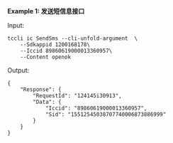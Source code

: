 **Example 1: 发送短信息接口**



Input: 

```
tccli ic SendSms --cli-unfold-argument  \
    --Sdkappid 1200168178\
    --Iccid 89860619000013360957\
    --Content openok
```

Output: 
```
{
    "Response": {
        "RequestId": "124145i30913",
        "Data": {
            "Iccid": "89860619000013360957",
            "Sid": "15512545038707740006873886999"
        }
    }
}
```

